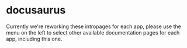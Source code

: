# docusaurus

Currently we're reworking these intropages for each app, please use the menu on the left to select other available documentation pages for each app, including this one.
